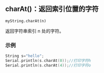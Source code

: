 ## charAt()：返回索引位置的字符

`myString.charAt(n)`

返回字符串索引 n 处的字符。

### 示例

```C++
String s="hello";
Serial.println(s.charAt(0));//打印字符h
Serial.println(s.charAt(4));//打印字符o
```



